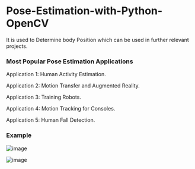 # Pose-Estimation-with-Python-OpenCV
It is used to Determine body Position which can be used in further relevant projects.

### Most Popular Pose Estimation Applications

Application 1: Human Activity Estimation.

Application 2: Motion Transfer and Augmented Reality.

Application 3: Training Robots.

Application 4: Motion Tracking for Consoles.

Application 5: Human Fall Detection.


### Example 

![image](https://user-images.githubusercontent.com/76829403/218088832-e399406f-6a1f-45ae-9193-4e118066a3c7.png)

![image](https://user-images.githubusercontent.com/76829403/218089558-569ff377-b49e-48b5-ab41-277366c299c7.png)
